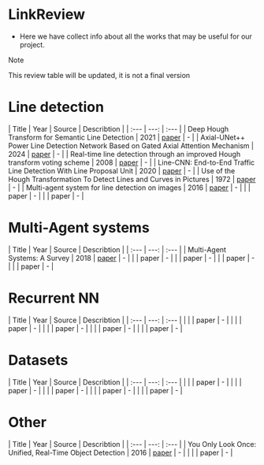 # LinkReview

- Here we have collect info about all the works that may be useful for our project.

> [!NOTE]
> This review table will be updated, it is not a final version


# Line detection

| Title | Year | Source | Describtion |
| :--- | ---: | :--- | 
| Deep Hough Transform for Semantic Line Detection | 2021 | [paper](https://arxiv.org/pdf/2003.04676) | - |
| Axial-UNet++ Power Line Detection Network Based on Gated Axial Attention Mechanism | 2024 | [paper](https://www.mdpi.com/2072-4292/16/23/4585) | - |
| Real-time line detection through an improved Hough transform voting scheme | 2008 | [paper](https://www.sciencedirect.com/science/article/pii/S0031320307001823?casa_token=sshO6G6uhb4AAAAA:YKuRyaw75XrOmQ5KfJmdeeI1c3aRA5Q9Oc7CFkcJDjaQ_s18FslpD-TYivGyTfqpqoidaw6mbig) | - |
| Line-CNN: End-to-End Traffic Line Detection With Line Proposal Unit | 2020 | [paper](https://ieeexplore.ieee.org/abstract/document/8624563) | - |
| Use of the Hough Transformation To Detect Lines and Curves in Pictures | 1972 | [paper](https://dl.acm.org/doi/pdf/10.1145/361237.361242) | - |
| Multi-agent system for line detection on images  | 2016 | [paper](https://dblib.rsreu.ru/data/publications/3007_text.pdf) | - |
|  |  paper | - |
|  |  paper | - |


# Multi-Agent systems

| Title | Year | Source | Describtion |
| :--- | ---: | :--- |
| Multi-Agent Systems: A Survey | 2018 | [paper](https://ieeexplore.ieee.org/stamp/stamp.jsp?arnumber=8352646) | - |
|  |  paper | - |
|  |  paper | - |
|  |  paper | - |
|  |  paper | - |


# Recurrent NN

| Title | Year | Source | Describtion |
| :--- | ---: | :--- |
|  |  | paper | - |
|  |  | paper | - |
|  |  | paper | - |
|  |  | paper | - |
|  |  | paper | - |


# Datasets

| Title | Year | Source | Describtion |
| :--- | ---: | :--- |
|  |  | paper | - |
|  |  | paper | - |
|  |  | paper | - |
|  |  | paper | - |
|  |  | paper | - |


# Other

| Title | Year | Source | Describtion |
| :--- | ---: | :--- |
| You Only Look Once: Unified, Real-Time Object Detection | 2016 | [paper](https://www.academis.eu/machine_learning/_downloads/51a67e9194f116abefff5192f683e3d8/yolo.pdf) | - |
|  |  | paper | - |
